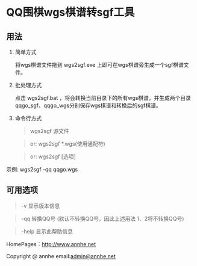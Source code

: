 QQ围棋wgs棋谱转sgf工具
=========================
用法
--------
1. 简单方式  

	将wgs棋谱文件拖到 wgs2sgf.exe 上即可在wgs棋谱旁生成一个sgf棋谱文件。

2. 批处理方式  

	点击 wgs2sgf.bat ，将会转换当前目录下的所有wgs棋谱，并生成两个目录 qqgo_sgf、qqgo_wgs分别保存wgs棋谱和转换后的sgf棋谱。

3. 命令行方式  

	>wgs2sgf 源文件  
	
	>or: wgs2sgf *.wgs(使用通配符)  
	
	>or: wgs2sgf [选项] 

示例: wgs2sgf -qq qqgo.wgs

可用选项
--------------
>-v    显示版本信息  

>-qq   转换QQ号 (默认不转换QQ号，因此上述用法 1、2将不转换QQ号)  

>-help 显示此帮助信息  

HomePages：http://www.annhe.net  

Copyright @ annhe email:admin@annhe.net
